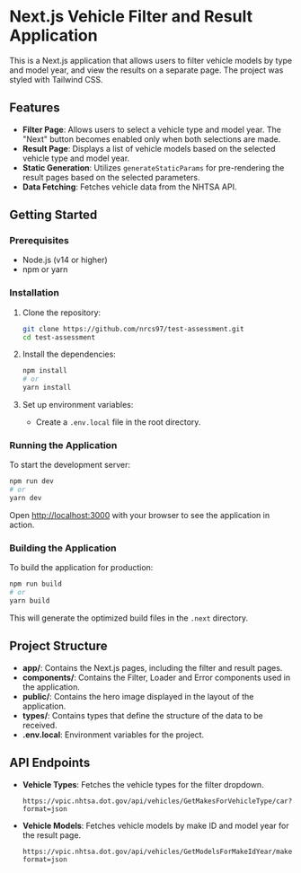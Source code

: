 # Next.js Vehicle Filter and Result Application

This is a Next.js application that allows users to filter vehicle models by type and model year, and view the results on a separate page. The project was styled with Tailwind CSS.

## Features

- **Filter Page**: Allows users to select a vehicle type and model year. The "Next" button becomes enabled only when both selections are made.
- **Result Page**: Displays a list of vehicle models based on the selected vehicle type and model year.
- **Static Generation**: Utilizes `generateStaticParams` for pre-rendering the result pages based on the selected parameters.
- **Data Fetching**: Fetches vehicle data from the NHTSA API.

## Getting Started

### Prerequisites

- Node.js (v14 or higher)
- npm or yarn

### Installation

1. Clone the repository:

   ```bash
   git clone https://github.com/nrcs97/test-assessment.git
   cd test-assessment
   ```

2. Install the dependencies:

   ```bash
   npm install
   # or
   yarn install
   ```

3. Set up environment variables:

   - Create a `.env.local` file in the root directory.

### Running the Application

To start the development server:

```bash
npm run dev
# or
yarn dev
```

Open [http://localhost:3000](http://localhost:3000) with your browser to see the application in action.

### Building the Application

To build the application for production:

```bash
npm run build
# or
yarn build
```

This will generate the optimized build files in the `.next` directory.

## Project Structure

- **app/**: Contains the Next.js pages, including the filter and result pages.
- **components/**: Contains the Filter, Loader and Error components used in the application.
- **public/**: Contains the hero image displayed in the layout of the application.
- **types/**: Contains types that define the structure of the data to be received.
- **.env.local**: Environment variables for the project.

## API Endpoints

- **Vehicle Types**: Fetches the vehicle types for the filter dropdown.

  ```
  https://vpic.nhtsa.dot.gov/api/vehicles/GetMakesForVehicleType/car?format=json
  ```

- **Vehicle Models**: Fetches vehicle models by make ID and model year for the result page.

  ```
  https://vpic.nhtsa.dot.gov/api/vehicles/GetModelsForMakeIdYear/makeId/{makeId}/modelyear/{year}?format=json
  ```
